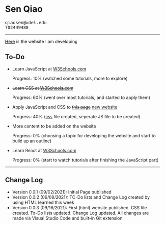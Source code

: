 # Sen Qiao
<pre>
qiaosen@udel.edu
702449488
</pre>
<hr>

<p><a href="https://oxyuranus2020.github.io/Sen.Qiao.CISC275/website.html">Here</a> is the website I am developing</p>



<html>
<body>

<h2>To-Do</h2>

<ul>
  <li>Learn JavaScript at <a href="https://www.w3schools.com/js/default.asp">W3Schools.com</a> <p>Progress: 10% (watched some tutorials, more to explore)</p></li>
  <li><del>Learn CSS at <a href="https://www.w3schools.com/">W3Schools.com</a></del> <p>Progress: 60% (went over most tutorials, and started to apply them)</p></li>
  <li>Apply JavaScript and CSS to <del><a href="https://oxyuranus2020.github.io/Sen.Qiao.CISC275/">this page</a></del> <ins><a href="https://oxyuranus2020.github.io/Sen.Qiao.CISC275/website.html">new website</a></ins> <p>Progress: 40% (<a href="https://github.com/Oxyuranus2020/Sen.Qiao.CISC275/blob/main/styles.css">css</a> file created, seperate JS file to be created)</p></li>
  <li>More content to be added on the website <p>Progress: 0% (choosing a topic for developing the website and start to build up an outline)</p></li>
  <li>Learn React at <a href="https://www.w3schools.com/react/default.asp">W3Schools.com</a> <p>Progress: 0% (start to watch tutorials after finishing the JavaScript part)</p></li>
</ul>
<hr>

<h2>Change Log</h2>
<ul>
  <li>Version 0.0.1 (09/02/2021): Initial Page published</li>

  <li>Version 0.0.2 (09/09/2021): TO-Do lists and Change Log created by using HTML learned this week</li>

  <li>Version 0.0.3 (09/16/2021): First (html) website published. CSS file created. To-Do lists updated. Change Log updated. All changes are made via Visual Studio Code and built-in Git extension</li>
</ul> 

</body>
</html>
